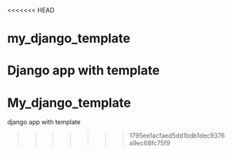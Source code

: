 <<<<<<< HEAD
# my_django_template
Django app with template
=======
# My_django_template
django app with template
>>>>>>> 1795ee1acfaed5dd1bdb1dec9376a9ec68fc75f9
